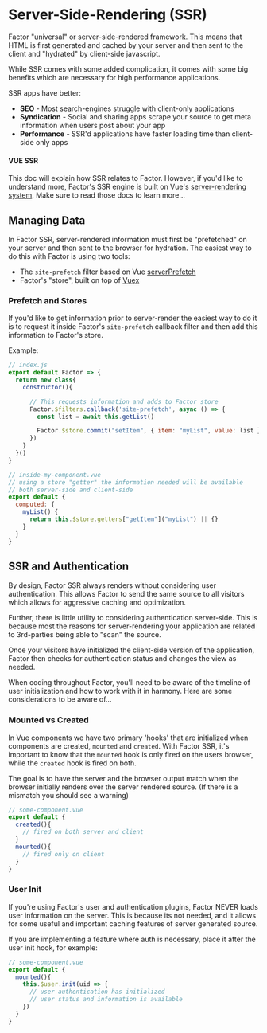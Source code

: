 # Server-Side-Rendering (SSR)

Factor "universal" or server-side-rendered framework. This means that HTML is first generated and cached by your server and then sent to the client and "hydrated" by client-side javascript.

While SSR comes with some added complication, it comes with some big benefits which are necessary for high performance applications. 

SSR apps have better: 

- **SEO** - Most search-engines struggle with client-only applications
- **Syndication** - Social and sharing apps scrape your source to get meta information when users post about your app
- **Performance** - SSR'd applications have faster loading time than client-side only apps

#### VUE SSR

This doc will explain how SSR relates to Factor. However, if you'd like to understand more, Factor's SSR engine is built on Vue's [server-rendering system](https://ssr.vuejs.org). Make sure to read those docs to learn more...

## Managing Data 

In Factor SSR, server-rendered information must first be "prefetched" on your server and then sent to the browser for hydration. The easiest way to do this with Factor is using two tools: 
- The `site-prefetch` filter based on Vue [serverPrefetch](https://ssr.vuejs.org/api/#serverprefetch)
- Factor's "store", built on top of [Vuex](https://vuex.vuejs.org/)

### Prefetch and Stores

If you'd like to get information prior to server-render the easiest way to do it is to request it inside Factor's `site-prefetch` callback filter and then add this information to Factor's store.

Example: 
```javascript
// index.js
export default Factor => {
  return new class{
    constructor(){

      // This requests information and adds to Factor store
      Factor.$filters.callback('site-prefetch', async () => {
        const list = await this.getList()

        Factor.$store.commit("setItem", { item: "myList", value: list })
      })
    }
  }()
}

// inside-my-component.vue
// using a store "getter" the information needed will be available 
// both server-side and client-side
export default {
  computed: {
    myList() {
      return this.$store.getters["getItem"]("myList") || {}
    }
  }
}
```

## SSR and Authentication

By design, Factor SSR always renders without considering user authentication. This allows Factor to send the same source to all visitors which allows for aggressive caching and optimization. 

Further, there is little utility to considering authentication server-side. This is because most the reasons for server-rendering your application are related to 3rd-parties being able to "scan" the source. 

Once your visitors have initialized the client-side version of the application, Factor then checks for authentication status and changes the view as needed.

When coding throughout Factor, you'll need to be aware of the timeline of user initialization and how to work with it in harmony. Here are some considerations to be aware of...

### Mounted vs Created 

In Vue components we have two primary 'hooks' that are initialized when components are created, `mounted` and `created`.  With Factor SSR, it's important to know that the `mounted` hook is only fired on the users browser, while the `created` hook is fired on both. 

The goal is to have the server and the browser output match when the browser initially renders over the server rendered source. (If there is a mismatch you should see a warning)

```javascript
// some-component.vue
export default {
  created(){
    // fired on both server and client
  }
  mounted(){
    // fired only on client
  }
}
```

### User Init

If you're using Factor's user and authentication plugins, Factor NEVER loads user information on the server. This is because its not needed, and it allows for some useful and important caching features of server generated source. 

If you are implementing a feature where auth is necessary, place it after the user init hook, for example: 

```javascript
// some-component.vue
export default {
  mounted(){
    this.$user.init(uid => {
      // user authentication has initialized
      // user status and information is available
    })
  }
}
```
